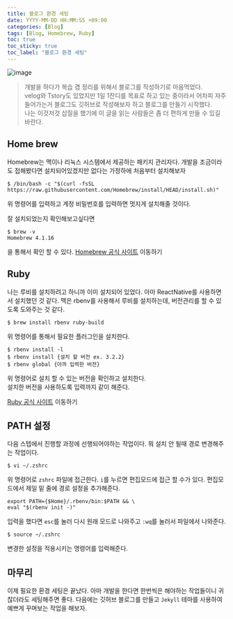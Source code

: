 ```yaml
---
title: 블로그 환경 세팅
date: YYYY-MM-DD HH:MM:SS +09:00
categories: [Blog]
tags: [Blog, Homebrew, Ruby]
toc: true
toc_sticky: true
toc_label: "블로그 환경 세팅"
---
```


![image](https://blog.kakaocdn.net/dn/Kl0e8/btqCzADnGSi/fC7tMdoSp6oGS8L2K429V1/img.png)

> 개발을 하다가 복습 겸 정리를 위해서 블로그를 작성하기로 마음먹었다. <br>
> velog와 Tstory도 있었지만 1일 1잔디를 목표로 하고 있는 중이라서 어차피 자주 들어가는거 블로그도 깃허브로 작성해보자 하고 블로그를 만들기 시작했다. <br>
> 나는 이것저것 삽질을 했기에 이 글을 읽는 사람들은 좀 더 편하게 만들 수 있길 바란다.

## Home brew

Homebrew는 맥이나 리눅스 시스템에서 제공하는 패키지 관리자다. 개발을 조금이라도 접해봤다면 설치되어있겠지만 없다는 가정하에 처음부터 설치해보자

```shell
$ /bin/bash -c "$(curl -fsSL https://raw.githubusercontent.com/Homebrew/install/HEAD/install.sh)"
```

위 명령어를 입력하고 계정 비밀번호를 입력하면 멋지게 설치해줄 것이다.

잘 설치되었는지 확인해보고싶다면

```shell
$ brew -v
Homebrew 4.1.16
```

을 통해서 확인 할 수 있다.
[Homebrew 공식 사이트](https://brew.sh/ko/) 이동하기

## Ruby

나는 루비를 설치하려고 하니까 이미 설치되어 있었다. 아마 ReactNative를 사용하면서 설치했던 것 같다.
맥은 rbenv를 사용해서 루비를 설치하는데, 버전관리를 할 수 있도록 도와주는 것 같다.

```shell
$ brew install rbenv ruby-build
```

위 명령어를 통해서 필요한 플러그인을 설치한다.

```shell
$ rbenv install -l
$ rbenv install {설치 할 버전 ex. 3.2.2}
$ rbenv global {아까 입력한 버전}
```

위 명령어로 설치 할 수 있는 버전을 확인하고 설치한다. <br>
설치한 버전을 사용하도록 입력까지 같이 해준다.

[Ruby 공식 사이트](https://www.ruby-lang.org/en/) 이동하기

## PATH 설정

다음 스텝에서 진행할 과정에 선행되어야하는 작업이다. 뭐 설치 안 될때 경로 변경해주는 작업이다.

```shell
$ vi ~/.zshrc
```

위 명령어로 `zshrc` 파일에 접근한다. `i`를 누르면 편집모드에 접근 할 수가 있다. 편집모드에서 제일 밑 줄에 경로 설정을 추가해준다.

```shell
export PATH={$Home}/.rbenv/bin:$PATH && \
eval "$(rbenv init -)"
```

입력을 했다면 `esc`를 눌러 다시 원래 모드로 나와주고 `:wq`를 눌러서 파일에서 나와준다.

```shell
$ source ~/.zshrc
```

변경한 설정을 적용시키는 명령어를 입력해준다.

## 마무리

이제 필요한 환경 세팅은 끝났다. 아마 개발을 한다면 한번씩은 해야하는 작업들이니 귀찮더라도 세팅해주면 좋다.
다음에는 깃허브 블로그를 만들고 `Jekyll` 테마를 사용하여 예쁘게 꾸며보는 작업을 해보자.
